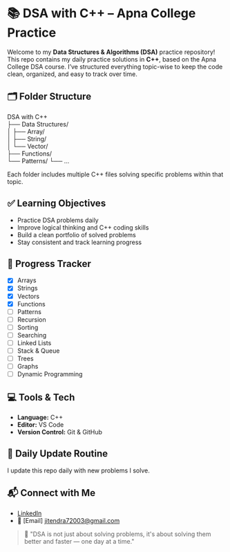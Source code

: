 # 📚 DSA with C++ – Apna College Practice

Welcome to my **Data Structures & Algorithms (DSA)** practice repository! This repo contains my daily practice solutions in **C++**, based on the Apna College DSA course. I’ve structured everything topic-wise to keep the code clean, organized, and easy to track over time.

## 🗂️ Folder Structure

DSA with C++  
├── Data Structures/  
│   ├── Array/  
│   ├── String/  
│   └── Vector/  
├── Functions/  
└── Patterns/ 
└── ...

Each folder includes multiple C++ files solving specific problems within that topic.

## ✅ Learning Objectives

- Practice DSA problems daily  
- Improve logical thinking and C++ coding skills  
- Build a clean portfolio of solved problems  
- Stay consistent and track learning progress

## 🚀 Progress Tracker

- [x] Arrays  
- [x] Strings  
- [x] Vectors  
- [x] Functions  
- [ ] Patterns  
- [ ] Recursion  
- [ ] Sorting  
- [ ] Searching  
- [ ] Linked Lists  
- [ ] Stack & Queue  
- [ ] Trees  
- [ ] Graphs  
- [ ] Dynamic Programming

## 💻 Tools & Tech

- **Language:** C++  
- **Editor:** VS Code  
- **Version Control:** Git & GitHub

## 📅 Daily Update Routine

I update this repo daily with new problems I solve.

## 📬 Connect with Me

- [LinkedIn](https://www.linkedin.com/in/jitendrachoudhary30)  
- 📧 [Email] jitendra72003@gmail.com

> 🧠 "DSA is not just about solving problems, it's about solving them better and faster — one day at a time."

